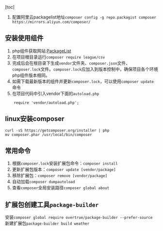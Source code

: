 [toc]
1. 配置阿里云packagelist地址`composer config -g repo.packagist composer https://mirrors.aliyun.com/composer/`
## 安装使用组件
1. php组件获取网站:[PackageList](https://packagist.org/)
2. 在项目根目录运行`composer require league/csv`
3. 完成后会在根目录下生成`vendor`文件夹、`composer.json`文件、`composer.lock`文件。`composer.lock`应加入到版本控制中，确保项目各个环境php组件版本相同。
4. 如需下载最新版本的组件并更新`composer.lock`，可以使用`composer update`命令
5. 在项目代码中引入vendor下面的`autoload.php`
```
    require 'vendor/autoload.php';
```
## linux安装composer
```
curl -sS https://getcomposer.org/installer | php
mv composer.phar /usr/local/bin/composer
```
## 常用命令
1. 根据`composer.lock`安装扩展包命令：`composer install`
2. 更新扩展包版本：`composer update [vendor/package]`
3. 移除扩展包：`composer remove [vendor/package]`
4. 自动加载`composer dumpautoload`
5. 查看`composer`全局安装路径`composer global about`
## 扩展包创建工具`package-builder`
安装`composer global require overtrue/package-builder --prefer-source`
新建扩展包`package-builder build weather`